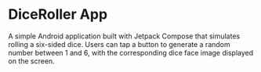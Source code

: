 # DiceRoller App
 A simple Android application built with Jetpack Compose that simulates rolling a six-sided dice. Users can tap a button to generate a random number between 1 and 6, with the corresponding dice face image displayed on the screen.
